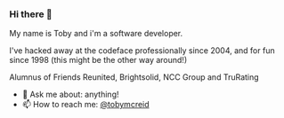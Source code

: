 ### Hi there 👋

My name is Toby and i'm a software developer.

I've hacked away at the codeface professionally since 2004, and for fun since 1998 (this might be the other way around!)

Alumnus of Friends Reunited, Brightsolid, NCC Group and TruRating

<!--
**tobyreid/tobyreid** is a ✨ _special_ ✨ repository because its `README.md` (this file) appears on your GitHub profile.

Here are some ideas to get you started:

- 🔭 I’m currently working on ...
- 🌱 I’m currently learning ...
- 👯 I’m looking to collaborate on ...
- 🤔 I’m looking for help with ...
- 💬 Ask me about ...
- 📫 How to reach me:
- 😄 Pronouns: ...
- ⚡ Fun fact: ...
-->

- 💬 Ask me about: anything!
- 📫 How to reach me: [@tobymcreid](https://twitter.com/tobymcreid)
